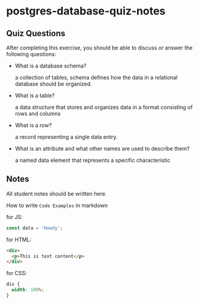 # postgres-database-quiz-notes

## Quiz Questions

After completing this exercise, you should be able to discuss or answer the following questions:

- What is a database schema?

  a collection of tables,
  schema defines how the data in a relational database should be organized.

- What is a table?

  a data structure that stores and organizes data in a format consisting of rows and columns

- What is a row?

  a record representing a single data entry.

- What is an attribute and what other names are used to describe them?

  a named data element that represents a specific characteristic

## Notes

All student notes should be written here.

How to write `Code Examples` in markdown

for JS:

```javascript
const data = 'Howdy';
```

for HTML:

```html
<div>
  <p>This is text content</p>
</div>
```

for CSS:

```css
div {
  width: 100%;
}
```
